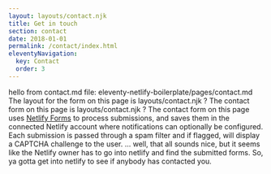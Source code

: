 ```yaml
---
layout: layouts/contact.njk
title: Get in touch
section: contact
date: 2018-01-01
permalink: /contact/index.html
eleventyNavigation:
  key: Contact
  order: 3
---
```

hello from contact.md
file: eleventy-netlify-boilerplate/pages/contact.md
The layout for the  form on this page is layouts/contact.njk ?
The contact form on this page is layouts/contact.njk ?
The contact form on this page uses
[Netlify Forms](https://www.netlify.com/docs/form-handling/) to process
submissions, and saves them in the connected Netlify account where
notifications can optionally be configured. Each submission is passed through a
spam filter and if flagged, will display a CAPTCHA challenge to the user.
... well, that all sounds nice, but it seems like the Netlify owner has to go into netlify and
find the submitted forms.  So, ya gotta get into netlify to see if anybody has contacted you.

